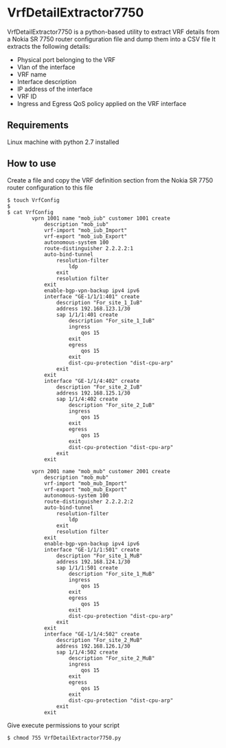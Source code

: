# VrfDetailExtractor7750
VrfDetailExtractor7750 is a python-based utility to extract VRF details from a Nokia SR 7750 router configuration file and dump them into a CSV file
It extracts the following details:
- Physical port belonging to the VRF
- Vlan of the interface
- VRF name
- Interface description
- IP address of the interface
- VRF ID
- Ingress and Egress QoS policy applied on the VRF interface

## Requirements
Linux machine with python 2.7 installed

## How to use
Create a file and copy the VRF definition section from the Nokia SR 7750 router configuration to this file

```
$ touch VrfConfig
$
$ cat VrfConfig
        vprn 1001 name "mob_iub" customer 1001 create
            description "mob_iub"
            vrf-import "mob_iub_Import"
            vrf-export "mob_iub_Export"
            autonomous-system 100
            route-distinguisher 2.2.2.2:1
            auto-bind-tunnel
                resolution-filter
                    ldp
                exit
                resolution filter
            exit
            enable-bgp-vpn-backup ipv4 ipv6
            interface "GE-1/1/1:401" create
                description "For_site_1_IuB"
                address 192.168.123.1/30
                sap 1/1/1:401 create
                    description "For_site_1_IuB"
                    ingress
                        qos 15
                    exit
                    egress
                        qos 15
                    exit
                    dist-cpu-protection "dist-cpu-arp"
                exit
            exit
            interface "GE-1/1/4:402" create
                description "For_site_2_IuB"
                address 192.168.125.1/30
                sap 1/1/4:402 create
                    description "For_site_2_IuB"
                    ingress
                        qos 15
                    exit
                    egress
                        qos 15
                    exit
                    dist-cpu-protection "dist-cpu-arp"
                exit
            exit

        vprn 2001 name "mob_mub" customer 2001 create
            description "mob_mub"
            vrf-import "mob_mub_Import"
            vrf-export "mob_mub_Export"
            autonomous-system 100
            route-distinguisher 2.2.2.2:2
            auto-bind-tunnel
                resolution-filter
                    ldp
                exit
                resolution filter
            exit
            enable-bgp-vpn-backup ipv4 ipv6
            interface "GE-1/1/1:501" create
                description "For_site_1_MuB"
                address 192.168.124.1/30
                sap 1/1/1:501 create
                    description "For_site_1_MuB"
                    ingress
                        qos 15
                    exit
                    egress
                        qos 15
                    exit
                    dist-cpu-protection "dist-cpu-arp"
                exit
            exit
            interface "GE-1/1/4:502" create
                description "For_site_2_MuB"
                address 192.168.126.1/30
                sap 1/1/4:502 create
                    description "For_site_2_MuB"
                    ingress
                        qos 15
                    exit
                    egress
                        qos 15
                    exit
                    dist-cpu-protection "dist-cpu-arp"
                exit
            exit

```

Give execute permissions to your script
```
$ chmod 755 VrfDetailExtractor7750.py
```
